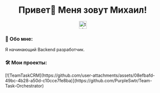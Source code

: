 <h1 align="center">Привет👋 Меня зовут Михаил!</h1>

<div align="center">
  <a href="https://t.me/purpleswtr" target="_blank">
    <img src="https://img.shields.io/static/v1?message=Telegram&logo=telegram&label=&color=2CA5E0&logoColor=white&labelColor=&style=for-the-badge" height="25" alt="telegram logo"  />
  </a>
</div>

<h3 align="left">📜  Обо мне:</h3>

<p align="left">Я начинающий Backend разработчик.</p>

<h3 align="left">🛠️ Мои проекты:</h3>
[![TeamTaskCRM](https://github.com/user-attachments/assets/08efbafd-49bc-4b28-a50d-c10cce7fe8ba)](https://github.com/PurpleSwtr/Team-Task-Orchestrator)
<!--
**PurpleSwtr/PurpleSwtr** is a ✨ _special_ ✨ repository because its `README.md` (this file) appears on your GitHub profile.

Here are some ideas to get you started:

- 🔭 I’m currently working on ...
- 🌱 I’m currently learning ...
- 👯 I’m looking to collaborate on ...
- 🤔 I’m looking for help with ...
- 💬 Ask me about ...
- 📫 How to reach me: ...
- 😄 Pronouns: ...
- ⚡ Fun fact: ...
-->
